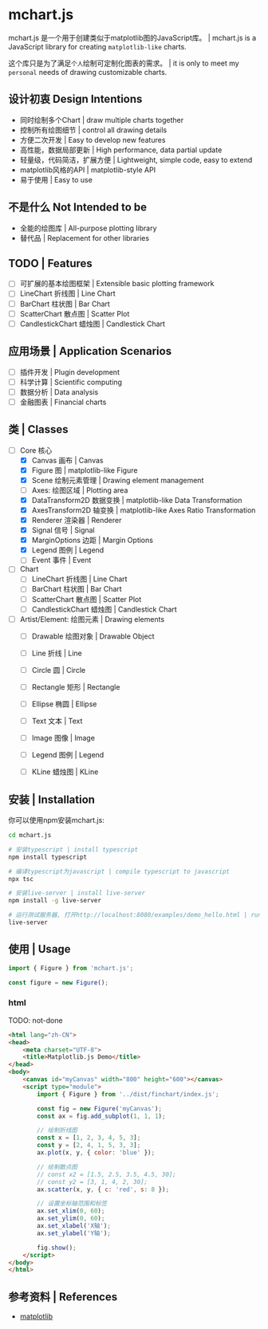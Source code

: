 # mchart.js
mchart.js 是一个用于创建类似于matplotlib图的JavaScript库。
| mchart.js is a JavaScript library for creating `matplotlib-like` charts. 

这个库只是为了满足`个人`绘制可定制化图表的需求。
| it is only to meet my `personal` needs of drawing customizable charts.

## 设计初衷 Design Intentions
- 同时绘制多个Chart | draw multiple charts together
- 控制所有绘图细节 | control all drawing details
- 方便二次开发 | Easy to develop new features
- 高性能，数据局部更新 | High performance, data partial update
- 轻量级，代码简洁，扩展方便 | Lightweight, simple code, easy to extend
- matplotlib风格的API | matplotlib-style API
- 易于使用 | Easy to use

## 不是什么 Not Intended to be
- 全能的绘图库 | All-purpose plotting library
- 替代品 | Replacement for other libraries

## TODO | Features
- [ ] 可扩展的基本绘图框架 | Extensible basic plotting framework
- [ ] LineChart 折线图 | Line Chart
- [ ] BarChart 柱状图 | Bar Chart
- [ ] ScatterChart 散点图 | Scatter Plot
- [ ] CandlestickChart 蜡烛图 | Candlestick Chart

## 应用场景 | Application Scenarios
- [ ] 插件开发 | Plugin development
- [ ] 科学计算 | Scientific computing
- [ ] 数据分析 | Data analysis
- [ ] 金融图表 | Financial charts

## 类 | Classes
- [ ] Core 核心
    - [x] Canvas 画布 | Canvas
    - [x] Figure 图 | matplotlib-like Figure
    - [x] Scene 绘制元素管理 | Drawing element management
    - [ ] Axes: 绘图区域 | Plotting area
    - [x] DataTransform2D 数据变换 | matplotlib-like Data Transformation
    - [x] AxesTransform2D 轴变换 | matplotlib-like Axes Ratio Transformation
    - [x] Renderer 渲染器 | Renderer
    - [x] Signal 信号 | Signal
    - [x] MarginOptions 边距 | Margin Options
    - [x] Legend 图例 | Legend
    - [ ] Event 事件 | Event
 - [ ] Chart 
    - [ ] LineChart 折线图 | Line Chart
    - [ ] BarChart 柱状图 | Bar Chart
    - [ ] ScatterChart 散点图 | Scatter Plot
    - [ ] CandlestickChart 蜡烛图 | Candlestick Chart
- [ ] Artist/Element: 绘图元素 | Drawing elements
    - [ ] Drawable 绘图对象 | Drawable Object
    - [ ] Line 折线 | Line
    - [ ] Circle 圆 | Circle
    - [ ] Rectangle 矩形 | Rectangle
    - [ ] Ellipse 椭圆 | Ellipse
    - [ ] Text 文本 | Text
    - [ ] Image 图像 | Image
    - [ ] Legend 图例 | Legend
    - [ ] KLine 蜡烛图 | KLine


## 安装 | Installation
你可以使用npm安装mchart.js:

```bash
cd mchart.js

# 安装typescript | install typescript
npm install typescript

# 编译typescript为javascript | compile typescript to javascript
npx tsc

# 安装live-server | install live-server
npm install -g live-server

# 运行测试服务器, 打开http://localhost:8080/examples/demo_hello.html | run test server, open http://localhost:8080/examples/demo_hello.html 
live-server
```

## 使用 | Usage

```javascript
import { Figure } from 'mchart.js';

const figure = new Figure();
```

### html
TODO: not-done
```html
<html lang="zh-CN">
<head>
    <meta charset="UTF-8">
    <title>Matplotlib.js Demo</title>
</head>
<body>
    <canvas id="myCanvas" width="800" height="600"></canvas>
    <script type="module">
        import { Figure } from '../dist/finchart/index.js';

        const fig = new Figure('myCanvas');
        const ax = fig.add_subplot(1, 1, 1);

        // 绘制折线图
        const x = [1, 2, 3, 4, 5, 3];
        const y = [2, 4, 1, 5, 3, 3];
        ax.plot(x, y, { color: 'blue' });

        // 绘制散点图
        // const x2 = [1.5, 2.5, 3.5, 4.5, 30];
        // const y2 = [3, 1, 4, 2, 30];
        ax.scatter(x, y, { c: 'red', s: 8 });

        // 设置坐标轴范围和标签
        ax.set_xlim(0, 60);
        ax.set_ylim(0, 60);
        ax.set_xlabel('X轴');
        ax.set_ylabel('Y轴');

        fig.show();
    </script>
</body>
</html>
```

## 参考资料 | References
- [matplotlib](https://github.com/matplotlib/matplotlib/blob/main/lib/matplotlib/axes/_base.py)
